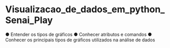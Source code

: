 # Visualizacao_de_dados_em_python_Senai_Play
● Entender os tipos de gráficos ● Conhecer atributos e comandos ● Conhecer os principais tipos de gráficos utilizados na análise de dados
